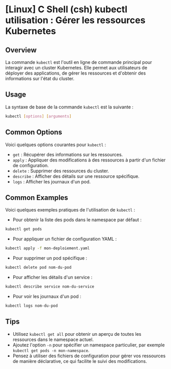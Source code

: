 # [Linux] C Shell (csh) kubectl utilisation : Gérer les ressources Kubernetes

## Overview
La commande `kubectl` est l'outil en ligne de commande principal pour interagir avec un cluster Kubernetes. Elle permet aux utilisateurs de déployer des applications, de gérer les ressources et d'obtenir des informations sur l'état du cluster.

## Usage
La syntaxe de base de la commande `kubectl` est la suivante :

```bash
kubectl [options] [arguments]
```

## Common Options
Voici quelques options courantes pour `kubectl` :

- `get` : Récupérer des informations sur les ressources.
- `apply` : Appliquer des modifications à des ressources à partir d'un fichier de configuration.
- `delete` : Supprimer des ressources du cluster.
- `describe` : Afficher des détails sur une ressource spécifique.
- `logs` : Afficher les journaux d'un pod.

## Common Examples
Voici quelques exemples pratiques de l'utilisation de `kubectl` :

- Pour obtenir la liste des pods dans le namespace par défaut :

```bash
kubectl get pods
```

- Pour appliquer un fichier de configuration YAML :

```bash
kubectl apply -f mon-deploiement.yaml
```

- Pour supprimer un pod spécifique :

```bash
kubectl delete pod nom-du-pod
```

- Pour afficher les détails d'un service :

```bash
kubectl describe service nom-du-service
```

- Pour voir les journaux d'un pod :

```bash
kubectl logs nom-du-pod
```

## Tips
- Utilisez `kubectl get all` pour obtenir un aperçu de toutes les ressources dans le namespace actuel.
- Ajoutez l'option `-n` pour spécifier un namespace particulier, par exemple `kubectl get pods -n mon-namespace`.
- Pensez à utiliser des fichiers de configuration pour gérer vos ressources de manière déclarative, ce qui facilite le suivi des modifications.